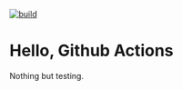 [![build](https://github.com/jonas-fan/hello-github-actions/actions/workflows/build.yaml/badge.svg?branch=main&event=push)](https://github.com/jonas-fan/hello-github-actions/actions/workflows/build.yaml)

# Hello, Github Actions

Nothing but testing.

